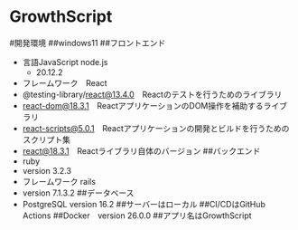 # GrowthScript
 
#開発環境
##windows11
##フロントエンド
- 言語JavaScript node.js
  - 20.12.2
- フレームワーク　React
 - @testing-library/react@13.4.0　Reactのテストを行うためのライブラリ
 - react-dom@18.3.1　ReactアプリケーションのDOM操作を補助するライブラリ
 - react-scripts@5.0.1　Reactアプリケーションの開発とビルドを行うためのスクリプト集
 - react@18.3.1　Reactライブラリ自体のバージョン
##バックエンド
- ruby
 - version 3.2.3
- フレームワーク rails
 - version 7.1.3.2
##データベース
- PostgreSQL version 16.2
##サーバーはローカル
##CI/CDはGitHub Actions
##Docker　version 26.0.0
##アプリ名はGrowthScript